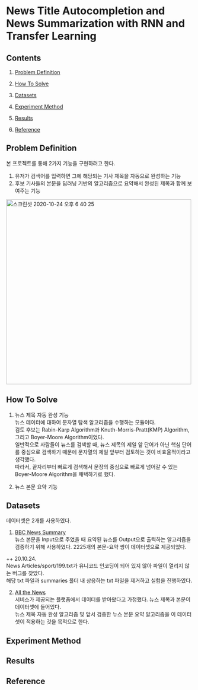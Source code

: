 # News Title Autocompletion and News Summarization with RNN and Transfer Learning  

## Contents
1. [Problem Definition](#Problem-Definition)

2. [How To Solve](#How-To-Solve)

3. [Datasets](#Datasets)

4. [Experiment Method](#Experiment-Method)

5. [Results](#Results)

6. [Reference](#Reference)

## Problem Definition  
본 프로젝트를 통해 2가지 기능을 구현하려고 한다.  
1) 유저가 검색어를 입력하면 그에 해당되는 기사 제목을 자동으로 완성하는 기능  
2) 후보 기사들의 본문을 딥러닝 기반의 알고리즘으로 요약해서 완성된 제목과 함께 보여주는 기능  

<img width="499" alt="스크린샷 2020-10-24 오후 6 40 25" src="https://user-images.githubusercontent.com/52681837/97078646-7d341400-1628-11eb-87c3-394c8bb7f616.png">

## How To Solve
1) 뉴스 제목 자동 완성 기능  
뉴스 데이터에 대하여 문자열 탐색 알고리즘을 수행하는 모듈이다.  
검토 후보는 Rabin-Karp Algorithm과 Knuth-Morris-Pratt(KMP) Algorithm, 그리고 Boyer-Moore Algorithm이었다.  
일반적으로 사람들이 뉴스를 검색할 때, 뉴스 제목의 제일 앞 단어가 아닌 핵심 단어를 중심으로 검색하기 때문에 문자열의 제일 앞부터 검토하는 것이 비효율적이라고 생각했다.  
따라서, 끝자리부터 빠르게 검색해서 문장의 중심으로 빠르게 넘어갈 수 있는 Boyer-Moore Algorithm을 채택하기로 했다.  

2) 뉴스 본문 요약 기능  


## Datasets  
데이터셋은 2개를 사용하였다.  
1) [BBC News Summary](https://www.kaggle.com/pariza/bbc-news-summary)  
뉴스 본문을 Input으로 주었을 때 요약된 뉴스를 Output으로 출력하는 알고리즘을 검증하기 위해 사용하였다.
2225개의 본문-요약 쌍이 데이터셋으로 제공되었다.  

++ 20.10.24.  
News Articles/sport/199.txt가 유니코드 인코딩이 되어 있지 않아 파일이 열리지 않는 버그를 찾았다.  
해당 txt 파일과 summaries 폴더 내 상응하는 txt 파일을 제거하고 실험을 진행하였다.  

2) [All the News](https://www.kaggle.com/snapcrack/all-the-news)  
서비스가 제공되는 플랫폼에서 데이터를 받아왔다고 가정했다. 뉴스 제목과 본문이 데이터셋에 들어있다.   
뉴스 제목 자동 완성 알고리즘 및 앞서 검증한 뉴스 본문 요약 알고리즘을 이 데이터셋이 적용하는 것을 목적으로 한다.

## Experiment Method

## Results

## Reference
